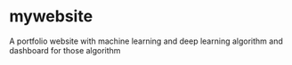# mywebsite
A portfolio website with machine learning and deep learning algorithm and dashboard for those algorithm
